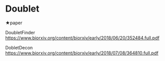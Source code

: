 # Doublet

★paper

DoubletFinder
https://www.biorxiv.org/content/biorxiv/early/2018/06/20/352484.full.pdf

DobletDecon
https://www.biorxiv.org/content/biorxiv/early/2018/07/08/364810.full.pdf

